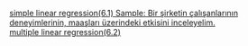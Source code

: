 [simple linear regression(6.1) Sample: Bir şirketin çalışanlarının deneyimlerinin, maaşları üzerindeki etkisini inceleyelim.](https://github.com/GokhanGKHN/Machine_Learnin_Sample/blob/main/6-R1-Basit_Dogrusal_Regresyon_Deneyim_Maas_Sample.ipynb) <br>
[multiple linear regression(6.2)](https://github.com/GokhanGKHN/Machine_Learnin_Sample/blob/main/6-R2-Çoklu_Doğrusal_Regresyon_Ev_Fiyatları.ipynb)
